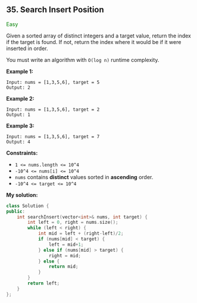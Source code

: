 ## 35. Search Insert Position
<span style="color:green">Easy</span>

Given a sorted array of distinct integers and a target value, return the index if the target is found. If not, return the index where it would be if it were inserted in order.

You must write an algorithm with `O(log n)` runtime complexity.

 
**Example 1:**
```
Input: nums = [1,3,5,6], target = 5
Output: 2
```
**Example 2:**
```
Input: nums = [1,3,5,6], target = 2
Output: 1
```
**Example 3:**
```
Input: nums = [1,3,5,6], target = 7
Output: 4
```
 
**Constraints:**

+ `1 <= nums.length <= 10^4`
+ `-10^4 <= nums[i] <= 10^4`
+ `nums` contains **distinct** values sorted in **ascending** order.
+ `-10^4 <= target <= 10^4`

**My solution:**
```cpp
class Solution {
public:
    int searchInsert(vector<int>& nums, int target) {
        int left = 0, right = nums.size();
        while (left < right) {
            int mid = left + (right-left)/2;
            if (nums[mid] < target) {
                left = mid+1;
            } else if (nums[mid] > target) {
                right = mid;
            } else {
                return mid;
            }
        }
        return left;
    }
};
```